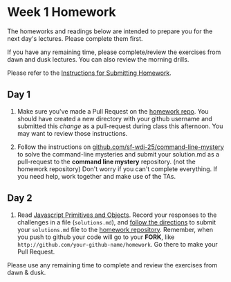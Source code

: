 # Week 1 Homework

The homeworks and readings below are intended to prepare you for the next day's lectures. Please complete them first.

If you have any remaining time, please complete/review the exercises from dawn and dusk lectures. You can also review the morning drills.

Please refer to the [Instructions for Submitting Homework](/how-tos/homework-submission.md).

## Day 1

1. Make sure you've made a Pull Request on the [homework repo](https://github.com/sf-wdi-25/homework).  You should have created a new directory with your github username and submitted this *change* as a pull-request during class this afternoon.  You may want to review those instructions.

2. Follow the instructions on [github.com/sf-wdi-25/command-line-mystery](https://github.com/sf-wdi-25/command-line-mystery) to solve the command-line mysteries and submit your solution.md as a pull-request to the **command line mystery** repository.  (not the homework repository)  Don't worry if you can't complete everything.  If you need help, work together and make use of the TAs.


## Day 2

1. Read <a href="javascript-primitives-and-objects.md">Javascript Primitives and Objects</a>.  Record your responses to the challenges in a file (`solutions.md`), and [follow the directions](https://github.com/sf-wdi-25/notes/blob/master/how-tos/homework-submission.md) to submit your `solutions.md` file to the [homework repository](https://github.com/sf-wdi-25/homework). Remember, when you push to github your code will go to your **FORK**, like `http://github.com/your-github-name/homework`.  Go there to make your Pull Request.


Please use any remaining time to complete and review the exercises from dawn & dusk.
<!--
## Day 3

1. Reading
2. Bonus/Stretch

Please use any remaining time to complete and review the exercises from dawn & dusk.

## Day 4

1. Reading
2. Friday Review Prep
    - Complete the [Week 1 Self-Assessment](#PENDING) and identify 2 topics you want to review tomorrow
    - Ask and/or upvote 3 questions on QuestionCookie: http://www.questioncookie.com/wdi-25-w1-review

Please use any remaining time to complete and review the exercises from dawn & dusk.

## Day 5 - Weekend Homework

1. Reading
2. Weekend Lab

Please use any remaining time to review exercises/drills from the week! And don't forget to sleep!
-->
